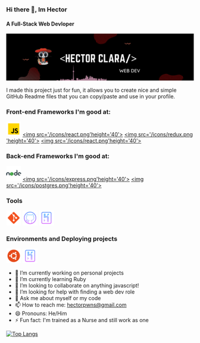 ### Hi there 👋, Im Hector

#### A Full-Stack Web Devloper

![A Full-Stack Web Devloper](/banner/banner.png)

I made this project just for fun, it allows you to create nice and simple GitHub Readme files that you can copy/paste and use in your profile.

### Front-end Frameworks I'm good at:

[<img src='/icons/js.png' alt='github' height='40'>]() [<img src='/icons/react.png'height='40'>]() [<img src='/icons/redux.png 'height='40'>]() [<img src='/icons/react.png'height='40'>]()

### Back-end Frameworks I'm good at:

[<img src='icons/node.png' height='40'>]() [<img src='/icons/express.png'height='40'>]() [<img src='/icons/postgres.png'height='40'>]()

### Tools

[<img src='icons/git.png' height='40'>]() [<img src='icons/github.png' height='40'>]() [<img src='icons/heroku.png' height='40'>]()

### Environments and Deploying projects

[<img src='icons/ubuntu.png' height='40'>]() [<img src='icons/heroku.png' height='40'>]()

- 🔭 I’m currently working on personal projects
- 🌱 I’m currently learning Ruby
- 👯 I’m looking to collaborate on anything javascript!
- 🤔 I’m looking for help with finding a web dev role
- 💬 Ask me about myself or my code
- 📫 How to reach me: hectorpwns@gmail.com
- 😄 Pronouns: He/Him
- ⚡ Fun fact: I'm trained as a Nurse and still work as one

[![Top Langs](https://github-readme-stats.vercel.app/api/top-langs/?username=hector4213)](https://github.com/anuraghazra/github-readme-stats)
